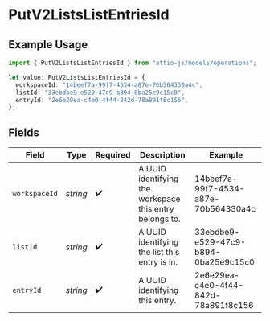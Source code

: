 # PutV2ListsListEntriesId

## Example Usage

```typescript
import { PutV2ListsListEntriesId } from "attio-js/models/operations";

let value: PutV2ListsListEntriesId = {
  workspaceId: "14beef7a-99f7-4534-a87e-70b564330a4c",
  listId: "33ebdbe9-e529-47c9-b894-0ba25e9c15c0",
  entryId: "2e6e29ea-c4e0-4f44-842d-78a891f8c156",
};
```

## Fields

| Field                                                   | Type                                                    | Required                                                | Description                                             | Example                                                 |
| ------------------------------------------------------- | ------------------------------------------------------- | ------------------------------------------------------- | ------------------------------------------------------- | ------------------------------------------------------- |
| `workspaceId`                                           | *string*                                                | :heavy_check_mark:                                      | A UUID identifying the workspace this entry belongs to. | 14beef7a-99f7-4534-a87e-70b564330a4c                    |
| `listId`                                                | *string*                                                | :heavy_check_mark:                                      | A UUID identifying the list this entry is in.           | 33ebdbe9-e529-47c9-b894-0ba25e9c15c0                    |
| `entryId`                                               | *string*                                                | :heavy_check_mark:                                      | A UUID identifying this entry.                          | 2e6e29ea-c4e0-4f44-842d-78a891f8c156                    |